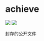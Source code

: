 # achieve

![](https://img.shields.io/github/license/tangpipi/archive?style=flat-square)
![](https://img.shields.io/github/languages/code-size/tangpipi/archive?style=flat-square)

封存的公开文件
